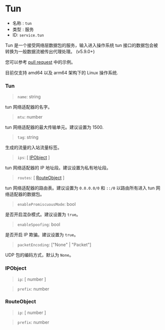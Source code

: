 # Tun
* 名称 : `tun`
* 类型 : 服务
* ID: `service.tun`

Tun 是一个接受网络层数据包的服务，输入进入操作系统 tun 接口的数据包会被转换为一般数据流被传出代理处理。 (v5.9.0+)

您可以参考 [pull request](https://github.com/v2fly/v2ray-core/pull/2541) 中的示例。

目前仅支持 amd64 以及 arm64 架构下的 Linux 操作系统.

### Tun

> `name`: string

tun 网络适配器的名字。

> `mtu`: number

tun 网络适配器的最大传输单元。建议设置为 1500.

> `tag`: string

生成的流量的入站流量标签。

> `ips`: [ [IPObject](#IPObject) ]

tun 网络适配器的 IP 地址段。建议设置为私有地址段。

> `routes`: [ [RouteObject](#RouteObject) ]

tun 网络适配器的路由表。建议设置为 `0.0.0.0/0` 和 `::/0` 以路由所有进入 tun 网络适配器的数据包。

> `enablePromiscuousMode`: bool

是否开启混杂模式。建议设置为 `true`。

> `enableSpoofing`: bool

是否开启 IP 欺骗。建议设置为 `true`。

> `packetEncoding`:  \["None" | "Packet"\]

UDP 包的编码方式，默认为 `None`。


### IPObject

> `ip`: [ number ]

> `prefix`: number

### RouteObject

> `ip`: [ number ]

> `prefix`: number
